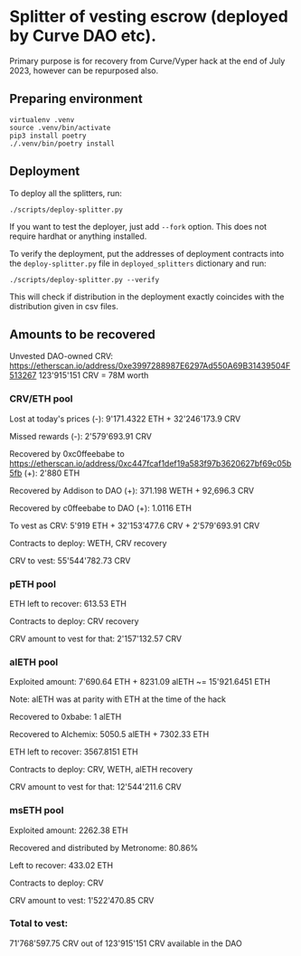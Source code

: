 Splitter of vesting escrow (deployed by Curve DAO etc).
===========================================================

Primary purpose is for recovery from Curve/Vyper hack at the end of July 2023, however can be repurposed also.

Preparing environment
-----------------------

```
virtualenv .venv
source .venv/bin/activate
pip3 install poetry
./.venv/bin/poetry install
```

Deployment
-------------

To deploy all the splitters, run:
```
./scripts/deploy-splitter.py
```
If you want to test the deployer, just add `--fork` option. This does not require hardhat or anything installed.

To verify the deployment, put the addresses of deployment contracts into the `deploy-splitter.py` file in
`deployed_splitters` dictionary and run:
```
./scripts/deploy-splitter.py --verify
```
This will check if distribution in the deployment exactly coincides with the distribution given in csv files.

Amounts to be recovered
--------------------------

Unvested DAO-owned CRV: https://etherscan.io/address/0xe3997288987E6297Ad550A69B31439504F513267
123'915'151 CRV = 78M worth

### CRV/ETH pool

Lost at today's prices (-): 9'171.4322 ETH + 32'246'173.9 CRV

Missed rewards (-): 2'579'693.91 CRV

Recovered by 0xc0ffeebabe to https://etherscan.io/address/0xc447fcaf1def19a583f97b3620627bf69c05b5fb (+): 2'880 ETH

Recovered by Addison to DAO (+): 371.198 WETH + 92,696.3 CRV

Recovered by c0ffeebabe to DAO (+): 1.0116 ETH

To vest as CRV: 5'919 ETH + 32'153'477.6 CRV + 2'579'693.91 CRV

Contracts to deploy: WETH, CRV recovery

CRV to vest: 55'544'782.73 CRV

### pETH pool

ETH left to recover: 613.53 ETH

Contracts to deploy: CRV recovery

CRV amount to vest for that: 2'157'132.57 CRV

### alETH pool

Exploited amount: 7'690.64 ETH + 8231.09 alETH ~= 15'921.6451 ETH

Note: alETH was at parity with ETH at the time of the hack

Recovered to 0xbabe: 1 alETH

Recovered to Alchemix: 5050.5 alETH + 7302.33 ETH

ETH left to recover: 3567.8151 ETH

Contracts to deploy: CRV, WETH, alETH recovery

CRV amount to vest for that: 12'544'211.6 CRV

### msETH pool

Exploited amount: 2262.38 ETH

Recovered and distributed by Metronome: 80.86%

Left to recover: 433.02 ETH

Contracts to deploy: CRV

CRV amount to vest: 1'522'470.85 CRV

### Total to vest:

71'768'597.75 CRV out of 123'915'151 CRV available in the DAO
